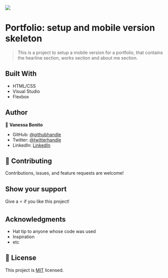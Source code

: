 ![](https://img.shields.io/badge/Microverse-blueviolet)

# Portfolio: setup and mobile version skeleton

> This is a project to setup a mobile version for a portfolio, that contains the hearline
section, works section and about me section.


## Built With

- HTML/CSS
- Visual Studio
- Flexbox

## Author

👤 **Vanessa Bonito**

- GitHub: [@githubhandle](https://github.com/VaneCode)
- Twitter: [@twitterhandle](https://twitter.com/BonitoNarvaez)
- LinkedIn: [LinkedIn](https://www.linkedin.com/in/vanessa-bonito-narv%C3%A1ez-6681941b5/)

## 🤝 Contributing

Contributions, issues, and feature requests are welcome!

## Show your support

Give a ⭐️ if you like this project!

## Acknowledgments

- Hat tip to anyone whose code was used
- Inspiration
- etc

## 📝 License

This project is [MIT](LICENSE.md) licensed.

